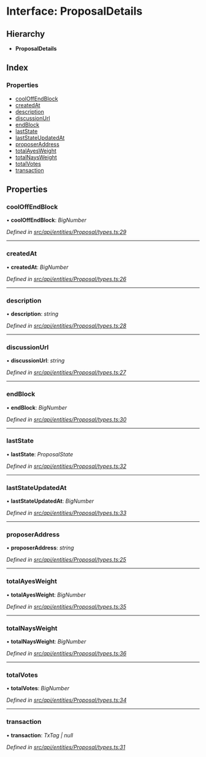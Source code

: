 # Interface: ProposalDetails

## Hierarchy

* **ProposalDetails**

## Index

### Properties

* [coolOffEndBlock](proposaldetails.md#cooloffendblock)
* [createdAt](proposaldetails.md#createdat)
* [description](proposaldetails.md#description)
* [discussionUrl](proposaldetails.md#discussionurl)
* [endBlock](proposaldetails.md#endblock)
* [lastState](proposaldetails.md#laststate)
* [lastStateUpdatedAt](proposaldetails.md#laststateupdatedat)
* [proposerAddress](proposaldetails.md#proposeraddress)
* [totalAyesWeight](proposaldetails.md#totalayesweight)
* [totalNaysWeight](proposaldetails.md#totalnaysweight)
* [totalVotes](proposaldetails.md#totalvotes)
* [transaction](proposaldetails.md#transaction)

## Properties

###  coolOffEndBlock

• **coolOffEndBlock**: *BigNumber*

*Defined in [src/api/entities/Proposal/types.ts:29](https://github.com/PolymathNetwork/polymesh-sdk/blob/91d79c8/src/api/entities/Proposal/types.ts#L29)*

___

###  createdAt

• **createdAt**: *BigNumber*

*Defined in [src/api/entities/Proposal/types.ts:26](https://github.com/PolymathNetwork/polymesh-sdk/blob/91d79c8/src/api/entities/Proposal/types.ts#L26)*

___

###  description

• **description**: *string*

*Defined in [src/api/entities/Proposal/types.ts:28](https://github.com/PolymathNetwork/polymesh-sdk/blob/91d79c8/src/api/entities/Proposal/types.ts#L28)*

___

###  discussionUrl

• **discussionUrl**: *string*

*Defined in [src/api/entities/Proposal/types.ts:27](https://github.com/PolymathNetwork/polymesh-sdk/blob/91d79c8/src/api/entities/Proposal/types.ts#L27)*

___

###  endBlock

• **endBlock**: *BigNumber*

*Defined in [src/api/entities/Proposal/types.ts:30](https://github.com/PolymathNetwork/polymesh-sdk/blob/91d79c8/src/api/entities/Proposal/types.ts#L30)*

___

###  lastState

• **lastState**: *ProposalState*

*Defined in [src/api/entities/Proposal/types.ts:32](https://github.com/PolymathNetwork/polymesh-sdk/blob/91d79c8/src/api/entities/Proposal/types.ts#L32)*

___

###  lastStateUpdatedAt

• **lastStateUpdatedAt**: *BigNumber*

*Defined in [src/api/entities/Proposal/types.ts:33](https://github.com/PolymathNetwork/polymesh-sdk/blob/91d79c8/src/api/entities/Proposal/types.ts#L33)*

___

###  proposerAddress

• **proposerAddress**: *string*

*Defined in [src/api/entities/Proposal/types.ts:25](https://github.com/PolymathNetwork/polymesh-sdk/blob/91d79c8/src/api/entities/Proposal/types.ts#L25)*

___

###  totalAyesWeight

• **totalAyesWeight**: *BigNumber*

*Defined in [src/api/entities/Proposal/types.ts:35](https://github.com/PolymathNetwork/polymesh-sdk/blob/91d79c8/src/api/entities/Proposal/types.ts#L35)*

___

###  totalNaysWeight

• **totalNaysWeight**: *BigNumber*

*Defined in [src/api/entities/Proposal/types.ts:36](https://github.com/PolymathNetwork/polymesh-sdk/blob/91d79c8/src/api/entities/Proposal/types.ts#L36)*

___

###  totalVotes

• **totalVotes**: *BigNumber*

*Defined in [src/api/entities/Proposal/types.ts:34](https://github.com/PolymathNetwork/polymesh-sdk/blob/91d79c8/src/api/entities/Proposal/types.ts#L34)*

___

###  transaction

• **transaction**: *TxTag | null*

*Defined in [src/api/entities/Proposal/types.ts:31](https://github.com/PolymathNetwork/polymesh-sdk/blob/91d79c8/src/api/entities/Proposal/types.ts#L31)*
